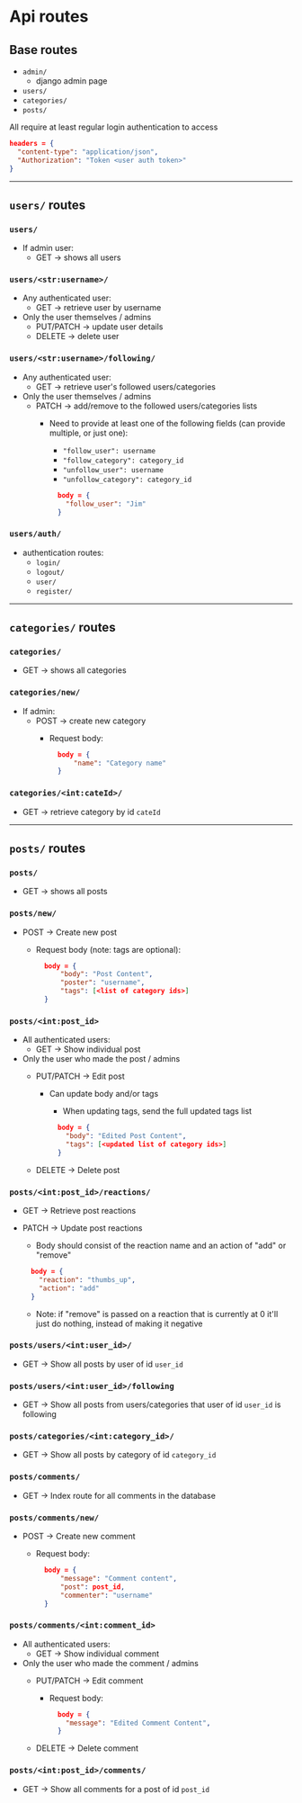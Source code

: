 # Api routes

## Base routes

- `admin/`
  - django admin page
- `users/`
- `categories/`
- `posts/`

All require at least regular login authentication to access

```JSON
headers = {
  "content-type": "application/json",
  "Authorization": "Token <user auth token>"
}

```

---

## `users/` routes

### `users/`

- If admin user:
  - GET -> shows all users

### `users/<str:username>/`

- Any authenticated user:
  - GET -> retrieve user by username
- Only the user themselves / admins
  - PUT/PATCH -> update user details
  - DELETE -> delete user

### `users/<str:username>/following/`

- Any authenticated user:
  - GET -> retrieve user's followed users/categories
- Only the user themselves / admins
  - PATCH -> add/remove to the followed users/categories lists
    - Need to provide at least one of the following fields (can provide multiple, or just one):
      - `"follow_user": username`
      - `"follow_category": category_id`
      - `"unfollow_user": username`
      - `"unfollow_category": category_id`

      ```JSON
        body = {
          "follow_user": "Jim"
        }
      ```

### `users/auth/`

- authentication routes:
  - `login/`
  - `logout/`
  - `user/`
  - `register/`

---

## `categories/` routes

### `categories/`
  
- GET -> shows all categories

### `categories/new/`

- If admin:
  - POST -> create new category
    - Request body:

      ```JSON
        body = {
            "name": "Category name"
        }
      ```

### `categories/<int:cateId>/`

- GET -> retrieve category by id `cateId`

---

## `posts/` routes

### `posts/`

- GET -> shows all posts

### `posts/new/`

- POST -> Create new post
  - Request body (note: tags are optional):

    ```JSON
      body = {
          "body": "Post Content",
          "poster": "username",
          "tags": [<list of category ids>]
      }
    ```

### `posts/<int:post_id>`

- All authenticated users:
  - GET -> Show individual post
- Only the user who made the post / admins
  - PUT/PATCH -> Edit post
    - Can update body and/or tags
      - When updating tags, send the full updated tags list

      ```JSON
        body = {
          "body": "Edited Post Content",
          "tags": [<updated list of category ids>]
        }
      ```

  - DELETE -> Delete post

### `posts/<int:post_id>/reactions/`

- GET -> Retrieve post reactions
- PATCH -> Update post reactions
  - Body should consist of the reaction name and an action of "add" or "remove"

  ```JSON
    body = {
      "reaction": "thumbs_up",
      "action": "add"
    }
  ```

  - Note: if "remove" is passed on a reaction that is currently at 0 it'll just do nothing, instead of making it negative


### `posts/users/<int:user_id>/`

- GET -> Show all posts by user of id `user_id`

### `posts/users/<int:user_id>/following`

- GET -> Show all posts from users/categories that user of id `user_id` is following

### `posts/categories/<int:category_id>/`

- GET -> Show all posts by category of id `category_id`

### `posts/comments/`

- GET -> Index route for all comments in the database

### `posts/comments/new/`

- POST -> Create new comment
  - Request body:

    ```JSON
      body = {
          "message": "Comment content",
          "post": post_id,
          "commenter": "username"
      }
    ```

### `posts/comments/<int:comment_id>`

- All authenticated users:
  - GET -> Show individual comment
- Only the user who made the comment / admins
  - PUT/PATCH -> Edit comment
    - Request body:

      ```JSON
        body = {
          "message": "Edited Comment Content",
        }
      ```

  - DELETE -> Delete comment

### `posts/<int:post_id>/comments/`
  
- GET -> Show all comments for a post of id `post_id`

